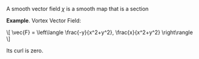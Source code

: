 A smooth vector field $\chi$ is a smooth map that is a section

**Example**. Vortex Vector Field:

\\[
\vec{F} = \left\langle \frac{-y}{x^2+y^2}, \frac{x}{x^2+y^2} \right\rangle
\\]

Its curl is zero.